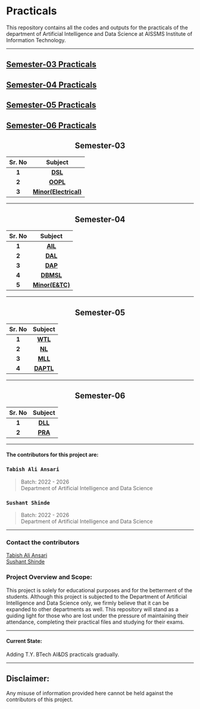 # Practicals
This repository contains all the codes and outputs for the practicals of the department of Artificial Intelligence and Data Science at AISSMS Institute of Information Technology.
***
## [Semester-03 Practicals](#Semester-03)

## [Semester-04 Practicals](#Semester-04)

## [Semester-05 Practicals](#Semester-05)

## [Semester-06 Practicals](#Semester-06)
<h2 align="center" id="Semester-03">Semester-03</h1>

| **Sr. No** |    **Subject**    |
| :--------: | :---------------: |
|   **1**    |  **[DSL](https://github.com/tabishaliansari/onlypracticals/tree/main/Data%20Structures)**  |
|   **2**    |  **[OOPL](https://github.com/tabishaliansari/onlypracticals/tree/main/Object%20Oriented%20Programming)**  |
|   **3**    |  **[Minor(Electrical)](https://github.com/tabishaliansari/onlypracticals/tree/main/Sem-III%20Minor%20Electrical)**  |
***
<h2 align="center" id="Semester-04">Semester-04</h1>

| **Sr. No** |    **Subject**    |
| :--------: | :---------------: |
|   **1**    |   **[AIL](https://github.com/tabishaliansari/onlypracticals/tree/main/Artificial%20Intelligence%20Lab)**   |
|   **2**    | **[DAL](https://github.com/tabishaliansari/onlypracticals/tree/main/Data%20Analysis%20Lab)** |
|   **3**    |  **[DAP](https://github.com/tabishaliansari/onlypracticals/tree/main/Data%20Analytics%20with%20Python)**  |
|   **4**    |  **[DBMSL](https://github.com/tabishaliansari/onlypracticals/tree/main/Database%20Management%20System%20Lab)**  |
|   **5**    |  **[Minor(E&TC)](https://github.com/tabishaliansari/onlypracticals/tree/main/Sem-IV%20Minor%20E%26TC)**  |
***
<h2 align="center" id="Semester-05">Semester-05</h1>

| **Sr. No** |                                           **Subject**                                           |
| :--------: |:-----------------------------------------------------------------------------------------------:|
|   **1**    |  **[WTL](https://github.com/tabishaliansari/onlypracticals/tree/main/Web%20Technology%20Lab)**  |
|   **2**    |     **[NL](https://github.com/tabishaliansari/onlypracticals/tree/main/Networking%20Lab)**     |
|   **3**    | **[MLL](https://github.com/tabishaliansari/onlypracticals/tree/main/Machine%20Learning%20Lab)** |
|   **4**    | **[DAPTL](https://github.com/tabishaliansari/onlypracticals/tree/main/Data%20Analytics%20Using%20Power%20BI%20and%20Tableau%20Lab)** |
***
<h2 align="center" id="Semester-06">Semester-06</h1>

| **Sr. No** |                                                     **Subject**                                                    |
| :--------: |:------------------------------------------------------------------------------------------------------------------:|
|   **1**    |            **[DLL](https://github.com/tabishaliansari/onlypracticals/tree/main/Deep%20Learning%20Lab)**            |
|   **2**    | **[PRA](https://github.com/tabishaliansari/onlypracticals/tree/main/Pattern%20Recognition%20and%20Applications)**  |
***
#### The contributors for this project are:
### ` Tabish Ali Ansari `
> Batch: 2022 - 2026\
> Department of Artificial Intelligence and Data Science
### ` Sushant Shinde `
> Batch: 2022 - 2026\
> Department of Artificial Intelligence and Data Science
***
### Contact the contributors
[Tabish Ali Ansari](mailto:ansaritabishali1@gmail.com?subject=[GitHub]%20Source%20Han%20Sans)\
[Sushant Shinde](mailto:shinde341sushant@gmail.com?subject=[GitHub]%20Source%20Han%20Sans)
### Project Overview and Scope:
This project is solely for educational purposes and for the betterment of the students. Although this project is subjected to the Department of Artificial Intelligence and Data Science only, we firmly believe that it can be expanded to other departments as well. This repository will stand as a guiding light for those who are lost under the pressure of maintaining their attendance, completing their practical files and studying for their exams.
***
#### Current State:
Adding T.Y. BTech AI&DS practicals gradually.
***
## Disclaimer:
Any misuse of information provided here cannot be held against the contributors of this project.
